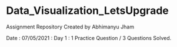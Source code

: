 # Data_Visualization_LetsUpgrade
Assignment Repository
Created by Abhimanyu Jham

Date : 07/05/2021 : Day 1 : 1 Practice Question / 3 Questions Solved.
